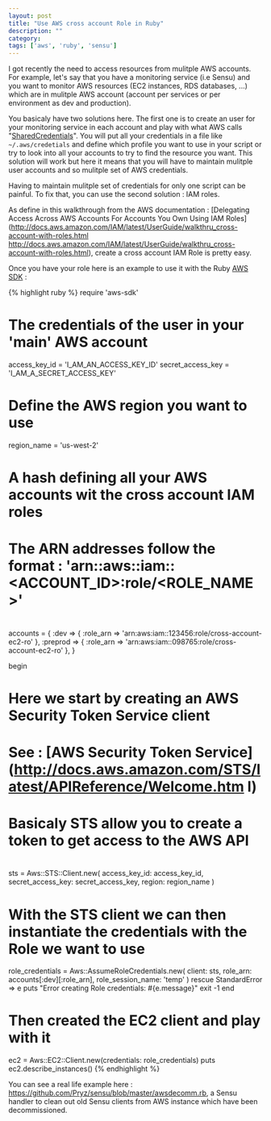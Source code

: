 ```yaml
---
layout: post
title: "Use AWS cross account Role in Ruby"
description: ""
category:
tags: ['aws', 'ruby', 'sensu']
---
```


I got recently the need to access resources from mulitple AWS accounts. For example, let's say that you have a monitoring service (i.e Sensu) and you want to monitor AWS resources (EC2 instances, RDS databases, ...) which are in mulitple AWS account (account per services or per environment as dev and production).

You basicaly have two solutions here. The first one is to create an user for your monitoring service in each account and play with what AWS calls "[SharedCredentials](http://docs.aws.amazon.com/sdkforruby/api/Aws/SharedCredentials.html)". You will put all your credentials in a file like `~/.aws/credetials` and define which profile you want to use in your script or try to look into all your accounts to try to find the resource you want. This solution will work but here it means that you will have to maintain mulitple user accounts and so mulitple set of AWS credentials.

Having to maintain mulitple set of credentials for only one script can be painful. To fix that, you can use the second solution : IAM roles.

As define in this walkthrough from the AWS documentation : [Delegating Access Across AWS Accounts For Accounts You Own Using IAM Roles](http://docs.aws.amazon.com/IAM/latest/UserGuide/walkthru_cross-account-with-roles.html
http://docs.aws.amazon.com/IAM/latest/UserGuide/walkthru_cross-account-with-roles.html), create a cross account IAM Role is pretty easy.

Once you have your role here is an example to use it with the Ruby [AWS SDK](http://docs.aws.amazon.com/sdkforruby/api/index.html) :

{% highlight ruby %}
require 'aws-sdk'

# The credentials of the user in your 'main' AWS account
access_key_id = 'I_AM_AN_ACCESS_KEY_ID'
secret_access_key = 'I_AM_A_SECRET_ACCESS_KEY'

# Define the AWS region you want to use
region_name = 'us-west-2'

# A hash defining all your AWS accounts wit the cross account IAM roles
#
# The ARN addresses follow the format : 'arn::aws::iam::<ACCOUNT_ID>:role/<ROLE_NAME>'
#
accounts = {
 :dev     => { :role_arn => 'arn:aws:iam::123456:role/cross-account-ec2-ro' },
 :preprod => { :role_arn => 'arn:aws:iam::098765:role/cross-account-ec2-ro' },
}

begin
  # Here we start by creating an AWS Security Token Service client
  # See : [AWS Security Token Service](http://docs.aws.amazon.com/STS/latest/APIReference/Welcome.htm l)
  # Basicaly STS allow you to create a token to get access to the AWS API
  #
  sts = Aws::STS::Client.new(
    access_key_id: access_key_id,
    secret_access_key: secret_access_key,
    region: region_name
  )

  # With the STS client we can then instantiate the credentials with the Role we want to use
  role_credentials = Aws::AssumeRoleCredentials.new(
    client: sts,
    role_arn: accounts[:dev][:role_arn],
    role_session_name: 'temp'
  )
rescue StandardError => e
  puts "Error creating Role credentials: #{e.message}"
  exit -1
end

# Then created the EC2 client and play with it
ec2 = Aws::EC2::Client.new(credentials: role_credentials)
puts ec2.describe_instances()
{% endhighlight %}

You can see a real life example here : https://github.com/Pryz/sensu/blob/master/awsdecomm.rb, a Sensu handler to clean out old Sensu clients from AWS instance which have been decommissioned.
